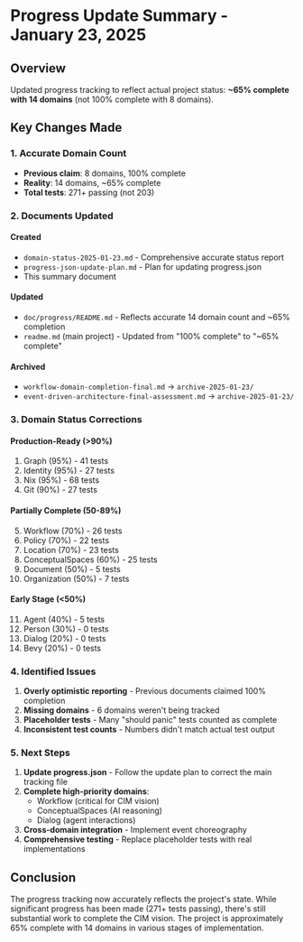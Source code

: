 # Progress Update Summary - January 23, 2025

## Overview

Updated progress tracking to reflect actual project status: **~65% complete with 14 domains** (not 100% complete with 8 domains).

## Key Changes Made

### 1. Accurate Domain Count
- **Previous claim**: 8 domains, 100% complete
- **Reality**: 14 domains, ~65% complete
- **Total tests**: 271+ passing (not 203)

### 2. Documents Updated

#### Created
- `domain-status-2025-01-23.md` - Comprehensive accurate status report
- `progress-json-update-plan.md` - Plan for updating progress.json
- This summary document

#### Updated
- `doc/progress/README.md` - Reflects accurate 14 domain count and ~65% completion
- `readme.md` (main project) - Updated from "100% complete" to "~65% complete"

#### Archived
- `workflow-domain-completion-final.md` → `archive-2025-01-23/`
- `event-driven-architecture-final-assessment.md` → `archive-2025-01-23/`

### 3. Domain Status Corrections

#### Production-Ready (>90%)
1. Graph (95%) - 41 tests
2. Identity (95%) - 27 tests  
3. Nix (95%) - 68 tests
4. Git (90%) - 27 tests

#### Partially Complete (50-89%)
5. Workflow (70%) - 26 tests
6. Policy (70%) - 22 tests
7. Location (70%) - 23 tests
8. ConceptualSpaces (60%) - 25 tests
9. Document (50%) - 5 tests
10. Organization (50%) - 7 tests

#### Early Stage (<50%)
11. Agent (40%) - 5 tests
12. Person (30%) - 0 tests
13. Dialog (20%) - 0 tests
14. Bevy (20%) - 0 tests

### 4. Identified Issues

1. **Overly optimistic reporting** - Previous documents claimed 100% completion
2. **Missing domains** - 6 domains weren't being tracked
3. **Placeholder tests** - Many "should panic" tests counted as complete
4. **Inconsistent test counts** - Numbers didn't match actual test output

### 5. Next Steps

1. **Update progress.json** - Follow the update plan to correct the main tracking file
2. **Complete high-priority domains**:
   - Workflow (critical for CIM vision)
   - ConceptualSpaces (AI reasoning)
   - Dialog (agent interactions)
3. **Cross-domain integration** - Implement event choreography
4. **Comprehensive testing** - Replace placeholder tests with real implementations

## Conclusion

The progress tracking now accurately reflects the project's state. While significant progress has been made (271+ tests passing), there's still substantial work to complete the CIM vision. The project is approximately 65% complete with 14 domains in various stages of implementation. 